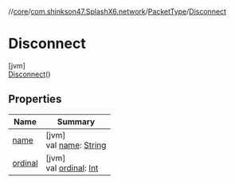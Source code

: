 //[core](../../../../index.md)/[com.shinkson47.SplashX6.network](../../index.md)/[PacketType](../index.md)/[Disconnect](index.md)

# Disconnect

[jvm]\
[Disconnect](index.md)()

## Properties

| Name | Summary |
|---|---|
| [name](../-ping/index.md#-372974862%2FProperties%2F971615585) | [jvm]<br>val [name](../-ping/index.md#-372974862%2FProperties%2F971615585): [String](https://kotlinlang.org/api/latest/jvm/stdlib/kotlin/-string/index.html) |
| [ordinal](../-ping/index.md#-739389684%2FProperties%2F971615585) | [jvm]<br>val [ordinal](../-ping/index.md#-739389684%2FProperties%2F971615585): [Int](https://kotlinlang.org/api/latest/jvm/stdlib/kotlin/-int/index.html) |
